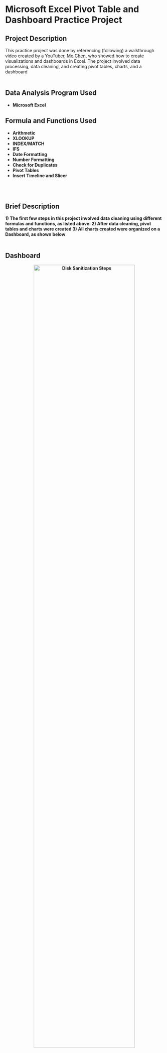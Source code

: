 <h1> Microsoft Excel Pivot Table and Dashboard Practice Project</h1>

<h2>Project Description</h2>

This practice project was done by referencing (following) a walkthrough video created by a YouTuber, [Mo Chen](https://www.youtube.com/watch?v=m13o5aqeCbM), who showed how to create visualizations and dashboards in Excel. The project involved data processing, data cleaning, and creating pivot tables, charts, and a dashboard<br />
<br />

<h2>Data Analysis Program Used </h2>

- <b>Microsoft Excel</b>


<h2>Formula and Functions Used</h2>

- <b>Arithmetic</b>
- <b>XLOOKUP</b>
- <b>INDEX/MATCH</b>
- <b>IFS</b>
- <b>Date Formatting</b>
- <b>Number Formatting</b>
- <b>Check for Duplicates</b>
- <b>Pivot Tables</b>
- <b>Insert Timeline and Slicer</b>
<br />
<br />

<h2>Brief Description</h2>

<b> 1) The first few steps in this project involved data cleaning using different formulas and functions, as listed above. 
2) After data cleaning, pivot tables and charts were created
3) All charts created were organized on a Dashboard, as shown below<b> <br/>
<br />

<h2>Dashboard</h2>

<p align="center">
<img src="Number of Rides.png" height="80%" width="80%" alt="Disk Sanitization Steps"/>
<p/><br />
<br />
